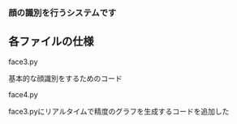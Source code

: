 ### 顔の識別を行うシステムです
## 各ファイルの仕様
face3.py

基本的な顔識別をするためのコード

face4.py

face3.pyにリアルタイムで精度のグラフを生成するコードを追加した
